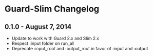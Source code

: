 # Guard-Slim Changelog

## 0.1.0 - August 7, 2014
- Update to work with Guard 2.x and Slim 2.x
- Respect :input folder on run_all
- Deprecate :input_root and :output_root in favor of :input and :output
